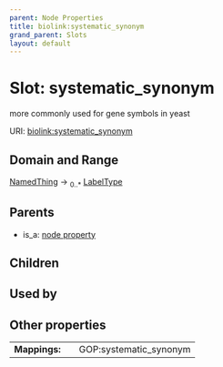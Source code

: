 ```yaml
---
parent: Node Properties
title: biolink:systematic_synonym
grand_parent: Slots
layout: default
---
```


# Slot: systematic_synonym


more commonly used for gene symbols in yeast

URI: [biolink:systematic_synonym](https://w3id.org/biolink/vocab/systematic_synonym)

## Domain and Range

[NamedThing](NamedThing.md) ->  <sub>0..*</sub> [LabelType](types/LabelType.md)

## Parents

 *  is_a: [node property](node_property.md)

## Children


## Used by


## Other properties

|  |  |  |
| --- | --- | --- |
| **Mappings:** | | GOP:systematic_synonym |

